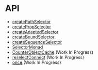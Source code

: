 # API

- [createPathSelector](/docs/api/createPathSelector.md)
- [createPropSelector](/docs/api/createPropSelector.md)
- [createAdaptedSelector](/docs/api/createAdaptedSelector.md)
- [createBoundSelector](/docs/api/createBoundSelector.md)
- [createSequenceSelector](/docs/api/createSequenceSelector.md)
- [SelectorMonad](/docs/api/SelectorMonad.md)
- [CounterObjectCache](/docs/api/CounterObjectCache.md) (Work In Progress)
- [reselectConnect](/docs/api/reselectConnect.md) (Work In Progress)
- [once](/docs/api/once.md) (Work In Progress)
